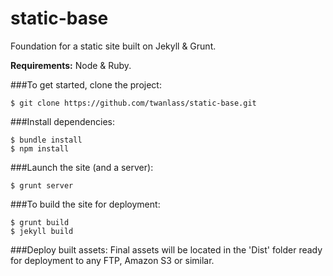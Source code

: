 static-base
========
Foundation for a static site built on Jekyll & Grunt. 

__Requirements:__ Node & Ruby.

###To get started, clone the project:

```
$ git clone https://github.com/twanlass/static-base.git
```

###Install dependencies:

``` 
$ bundle install
$ npm install
```
###Launch the site (and a server):

```
$ grunt server
```

###To build the site for deployment:

```
$ grunt build
$ jekyll build
```

###Deploy built assets:
Final assets will be located in the 'Dist' folder ready for deployment to any FTP, Amazon S3 or similar.